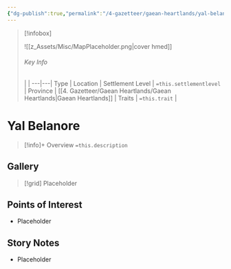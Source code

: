 ```yaml
---
{"dg-publish":true,"permalink":"/4-gazetteer/gaean-heartlands/yal-belanore/yal-belanore/"}
---
```



> [!infobox]
> 
> ![[z_Assets/Misc/MapPlaceholder.png\|cover hmed]]
> ###### Key Info
>  |   |
> ---|---|
> Type | Location |
> Settlement Level | `=this.settlementlevel` |
> Province | [[4. Gazetteer/Gaean Heartlands/Gaean Heartlands\|Gaean Heartlands]] |
> Traits | `=this.trait` |

# Yal Belanore

> [!info]+ Overview
> `=this.description`

## Gallery

>[!grid]
>Placeholder


## Points of Interest

- Placeholder

## Story Notes

- Placeholder